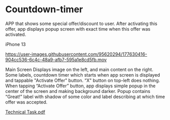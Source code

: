 # Countdown-timer

APP that shows some special offer/discount to user. After activating this offer, app displays popup screen with exact time when this offer was activated.


iPhone 13 

https://user-images.githubusercontent.com/95620294/177630416-904cc536-6c4c-48a9-afb7-595a1e8cd5fb.mov

Main Screen
Displays image on the left, and main content on the right. Some labels, countdown timer which starts when app screen is displayed and tappable "Activate Offer" button. “X" button on top-left does nothing. 
When tapping “Activate Offer” button, app displays simple popup in the center of the screen and making background darker. Popup contains “Great!” label with shadow of some color and label describing at which time offer was accepted.

[Technical Task.pdf](https://github.com/kroshkaEvan/Countdown-timer/files/9057628/Technical.Task.pdf)



